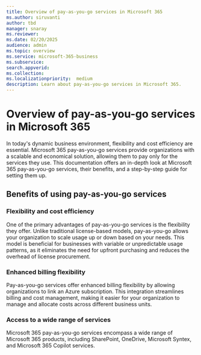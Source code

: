 ```yaml
---
title: Overview of pay-as-you-go services in Microsoft 365
ms.author: siruvanti
author: tbd
manager: snaray
ms.reviewer: 
ms.date: 02/20/2025
audience: admin
ms.topic: overview
ms.service: microsoft-365-business
ms.subservice:
search.appverid: 
ms.collection: 
ms.localizationpriority:  medium
description: Learn about pay-as-you-go services in Microsoft 365.
---
```


# Overview of pay-as-you-go services in Microsoft 365

In today's dynamic business environment, flexibility and cost efficiency are essential. Microsoft 365 pay-as-you-go services provide organizations with a scalable and economical solution, allowing them to pay only for the services they use. This documentation offers an in-depth look at Microsoft 365 pay-as-you-go services, their benefits, and a step-by-step guide for setting them up.

## Benefits of using pay-as-you-go services

### Flexibility and cost efficiency

One of the primary advantages of pay-as-you-go services is the flexibility they offer. Unlike traditional license-based models, pay-as-you-go allows your organization to scale usage up or down based on your needs. This model is beneficial for businesses with variable or unpredictable usage patterns, as it eliminates the need for upfront purchasing and reduces the overhead of license procurement.

### Enhanced billing flexibility

Pay-as-you-go services offer enhanced billing flexibility by allowing organizations to link an Azure subscription. This integration streamlines billing and cost management, making it easier for your organization to manage and allocate costs across different business units.

### Access to a wide range of services

Microsoft 365 pay-as-you-go services encompass a wide range of Microsoft 365 products, including SharePoint, OneDrive, Microsoft Syntex, and Microsoft 365 Copilot services.
